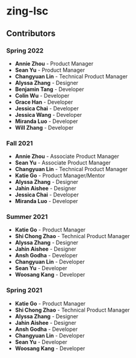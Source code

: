 # zing-lsc

## Contributors

### Spring 2022

- **Annie Zhou** - Product Manager
- **Sean Yu** - Product Manager
- **Changyuan Lin** - Technical Product Manager
- **Alyssa Zhang** - Designer
- **Benjamin Tang** - Developer
- **Colin Wu** - Developer
- **Grace Han** - Developer
- **Jessica Chai** - Developer
- **Jessica Wang** - Developer
- **Miranda Luo** - Developer
- **Will Zhang** - Developer 

### Fall 2021

- **Annie Zhou** - Associate Product Manager
- **Sean Yu** - Associate Product Manager
- **Changyuan Lin** - Technical Product Manager
- **Katie Go** - Product Manager/Mentor
- **Alyssa Zhang** - Designer
- **Jahin Aishee** - Designer
- **Jessica Chai** - Developer
- **Miranda Luo** - Developer

### Summer 2021

- **Katie Go** - Product Manager
- **Shi Chong Zhao** - Technical Product Manager
- **Alyssa Zhang** - Designer
- **Jahin Aishee** - Designer
- **Ansh Godha** - Developer
- **Changyuan Lin** - Developer
- **Sean Yu** - Developer
- **Woosang Kang** - Developer

### Spring 2021

- **Katie Go** - Product Manager
- **Shi Chong Zhao** - Technical Product Manager
- **Alyssa Zhang** - Designer
- **Jahin Aishee** - Designer
- **Ansh Godha** - Developer
- **Changyuan Lin** - Developer
- **Sean Yu** - Developer
- **Woosang Kang** - Developer
